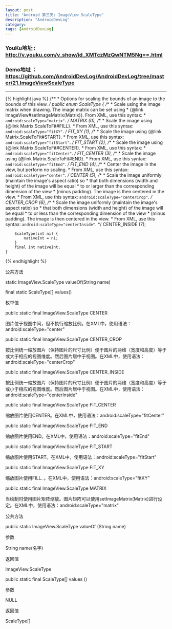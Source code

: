 ```yaml
---
layout: post
title: "Android 第三天: ImageView ScaleType"
description: "AndroidDevLog"
category: 
tags: [AndroidDevLog]
---
```



### YouKu地址 : <http://v.youku.com/v_show/id_XMTczMzQwNTM5Ng==.html>

### Demo地址 ： <https://github.com/AndroidDevLog/AndroidDevLog/tree/master/21.ImageViewScaleType>
---

{% highlight java %}
 /**
     * Options for scaling the bounds of an image to the bounds of this view.
     */
    public enum ScaleType {
        /**
         * Scale using the image matrix when drawing. The image matrix can be set using
         * {@link ImageView#setImageMatrix(Matrix)}. From XML, use this syntax:
         * <code>android:scaleType="matrix"</code>.
         */
        MATRIX      (0),
        /**
         * Scale the image using {@link Matrix.ScaleToFit#FILL}.
         * From XML, use this syntax: <code>android:scaleType="fitXY"</code>.
         */
        FIT_XY      (1),
        /**
         * Scale the image using {@link Matrix.ScaleToFit#START}.
         * From XML, use this syntax: <code>android:scaleType="fitStart"</code>.
         */
        FIT_START   (2),
        /**
         * Scale the image using {@link Matrix.ScaleToFit#CENTER}.
         * From XML, use this syntax:
         * <code>android:scaleType="fitCenter"</code>.
         */
        FIT_CENTER  (3),
        /**
         * Scale the image using {@link Matrix.ScaleToFit#END}.
         * From XML, use this syntax: <code>android:scaleType="fitEnd"</code>.
         */
        FIT_END     (4),
        /**
         * Center the image in the view, but perform no scaling.
         * From XML, use this syntax: <code>android:scaleType="center"</code>.
         */
        CENTER      (5),
        /**
         * Scale the image uniformly (maintain the image's aspect ratio) so
         * that both dimensions (width and height) of the image will be equal
         * to or larger than the corresponding dimension of the view
         * (minus padding). The image is then centered in the view.
         * From XML, use this syntax: <code>android:scaleType="centerCrop"</code>.
         */
        CENTER_CROP (6),
        /**
         * Scale the image uniformly (maintain the image's aspect ratio) so
         * that both dimensions (width and height) of the image will be equal
         * to or less than the corresponding dimension of the view
         * (minus padding). The image is then centered in the view.
         * From XML, use this syntax: <code>android:scaleType="centerInside"</code>.
         */
        CENTER_INSIDE (7);

        ScaleType(int ni) {
            nativeInt = ni;
        }
        final int nativeInt;
    }
{% endhighlight %}

 公共方法

static ImageView.ScaleType valueOf(String name)

final static ScaleType[] values()

 枚举值

public static final ImageView.ScaleType CENTER

图片位于视图中间，但不执行缩放比例。在XML中，使用语法：android:scaleType="center"

public static final ImageView.ScaleType CENTER_CROP

按比例统一缩放图片（保持图片的尺寸比例）便于图片的两维（宽度和高度）等于或大于相应的视图维度。然后图片居中于视图。在XML中，使用语法：android:scaleType="centerCrop"

public static final ImageView.ScaleType CENTER_INSIDE

按比例统一缩放图片（保持图片的尺寸比例）便于图片的两维（宽度和高度）等于或小于相应的视图维度。然后图片居中于视图。在XML中，使用语法：android:scaleType="centerInside"

public static final ImageView.ScaleType FIT_CENTER

缩放图片使用CENTER。在XML中，使用语法：android:scaleType="fitCenter"

public static final ImageView.ScaleType FIT_END

缩放图片使用END。在XML中，使用语法：android:scaleType="fitEnd"

public static final ImageView.ScaleType FIT_START

缩放图片使用START。在XML中，使用语法：android:scaleType="fitStart"

public static final ImageView.ScaleType FIT_XY

缩放图片使用FILL. 。在XML中，使用语法：android:scaleType="fitXY"

public static final ImageView.ScaleType MATRIX

当绘制时使用图片矩阵缩放。图片矩阵可以使用setImageMatrix(Matrix)进行设定。在XML中，使用语法：android:scaleType="matrix"

公共方法

public static ImageView.ScaleType valueOf (String name)

参数

String name(名字)

返回值

ImageView.ScaleType

public static final ScaleType[] values ()

参数

  NULL

返回值

ScaleType[]